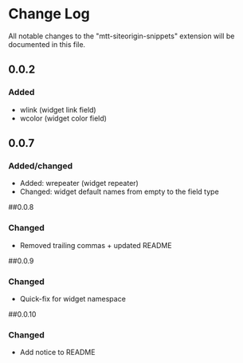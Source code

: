 # Change Log
All notable changes to the "mtt-siteorigin-snippets" extension will be documented in this file.

## 0.0.2
### Added
- wlink (widget link field)
- wcolor (widget color field)

## 0.0.7
### Added/changed
- Added: wrepeater (widget repeater)
- Changed: widget default names from empty to the field type

##0.0.8
### Changed
- Removed trailing commas + updated README

##0.0.9
### Changed
- Quick-fix for widget namespace

##0.0.10
### Changed
- Add notice to README
